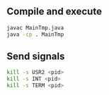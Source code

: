 ## Compile and execute
```bash
javac MainTmp.java
java -cp . MainTmp
```

## Send signals
```bash
kill -s USR2 <pid>
kill -s INT <pid>
kill -s TERM <pid>
```
